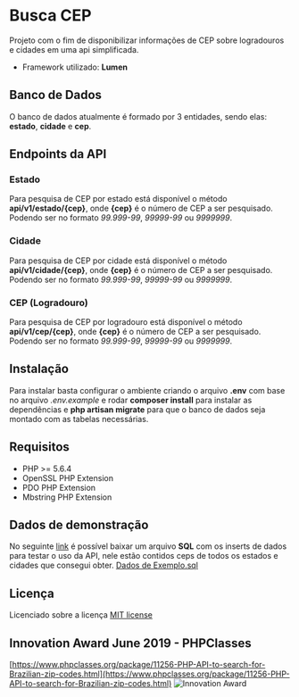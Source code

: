 # Busca CEP
Projeto com o fim de disponibilizar informações de CEP sobre logradouros e cidades em uma api simplificada.
* Framework utilizado: **Lumen**

## Banco de Dados
O banco de dados atualmente é formado por 3 entidades, sendo elas: **estado**, **cidade** e **cep**.

## Endpoints da API

### Estado
Para pesquisa de CEP por estado está disponível o método **api/v1/estado/{cep}**, onde **{cep}** é o número de CEP a ser pesquisado. Podendo ser no formato *99.999-99*, *99999-99* ou *9999999*.

### Cidade
Para pesquisa de CEP por cidade está disponível o método **api/v1/cidade/{cep}**, onde **{cep}** é o número de CEP a ser pesquisado. Podendo ser no formato *99.999-99*, *99999-99* ou *9999999*.

### CEP (Logradouro)
Para pesquisa de CEP por logradouro está disponível o método **api/v1/cep/{cep}**, onde **{cep}** é o número de CEP a ser pesquisado. Podendo ser no formato *99.999-99*, *99999-99* ou *9999999*.

## Instalação
Para instalar basta configurar o ambiente criando o arquivo **.env** com base no arquivo *.env.example* e rodar **composer install** para instalar as dependências e **php artisan migrate** para que o banco de dados seja montado com as tabelas necessárias. 

## Requisitos
* PHP >= 5.6.4
* OpenSSL PHP Extension
* PDO PHP Extension
* Mbstring PHP Extension

## Dados de demonstração
No seguinte [link](https://drive.google.com/open?id=0B-U3nRKvcWHjN0V6RDRpeWl4cTA) é possível baixar um arquivo **SQL** com os inserts de dados para testar o uso da API, nele estão contidos ceps de todos os estados e cidades que consegui obter.
[Dados de Exemplo.sql](https://drive.google.com/open?id=0B-U3nRKvcWHjN0V6RDRpeWl4cTA)

## Licença

Licenciado sobre a licença [MIT license](http://opensource.org/licenses/MIT)

## Innovation Award June 2019 - PHPClasses
[https://www.phpclasses.org/package/11256-PHP-API-to-search-for-Brazilian-zip-codes.html](https://www.phpclasses.org/package/11256-PHP-API-to-search-for-Brazilian-zip-codes.html)
![Innovation Award](https://www.phpclasses.org/award/innovation/nominee.gif)
